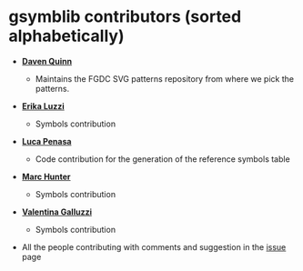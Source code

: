 gsymblib contributors (sorted alphabetically)
======================================================================

* **[Daven Quinn](https://github.com/davenquinn)**

  * Maintains the FGDC SVG patterns repository from where we pick the 
    patterns. 

* **[Erika Luzzi](https://github.com/erikaluzzi)**

  * Symbols contribution

* **[Luca Penasa](https://github.com/luca-penasa)**

  * Code contribution for the generation of the reference symbols table

* **[Marc Hunter](https://github.com/mahunterUSGS)**

  * Symbols contribution

* **[Valentina Galluzzi](https://github.com/valemercurii)**

  * Symbols contribution

* All the people contributing with comments and suggestion in the [issue](https://github.com/afrigeri/geologic-symbols-qgis/issues) page
